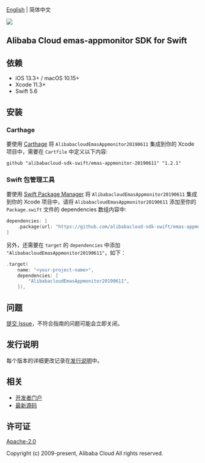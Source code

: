 [English](README.md) | 简体中文

![](https://aliyunsdk-pages.alicdn.com/icons/AlibabaCloud.svg)

## Alibaba Cloud emas-appmonitor SDK for Swift

## 依赖

- iOS 13.3+ / macOS 10.15+
- Xcode 11.3+
- Swift 5.6

## 安装

### Carthage

要使用 [Carthage](https://github.com/Carthage/Carthage) 将 `AlibabacloudEmasAppmonitor20190611` 集成到你的 Xcode 项目中，需要在 `Cartfile` 中定义以下内容:

```ogdl
github "alibabacloud-sdk-swift/emas-appmonitor-20190611" "1.2.1"
```

### Swift 包管理工具

要使用 [Swift Package Manager](https://swift.org/package-manager/) 将 `AlibabacloudEmasAppmonitor20190611` 集成到你的 Xcode 项目中，请将 `AlibabacloudEmasAppmonitor20190611` 添加至你的 `Package.swift` 文件的 dependencies 数组内容中:

```swift
dependencies: [
    .package(url: "https://github.com/alibabacloud-sdk-swift/emas-appmonitor-20190611.git", from: "1.2.1")
]
```

另外，还需要在 `target` 的 `dependencies` 中添加 `"AlibabacloudEmasAppmonitor20190611"`，如下：

```swift
.target(
    name: "<your-project-name>",
    dependencies: [
        "AlibabacloudEmasAppmonitor20190611",
    ]),
```

## 问题

[提交 Issue](https://github.com/alibabacloud-sdk-swift/emas-appmonitor-20190611/issues/new)，不符合指南的问题可能会立即关闭。

## 发行说明

每个版本的详细更改记录在[发行说明](./ChangeLog.txt)中。

## 相关

* [开发者门户](https://next.api.aliyun.com/home)
* [最新源码](https://github.com/alibabacloud-sdk-swift/emas-appmonitor-20190611)

## 许可证

[Apache-2.0](http://www.apache.org/licenses/LICENSE-2.0)

Copyright (c) 2009-present, Alibaba Cloud All rights reserved.
